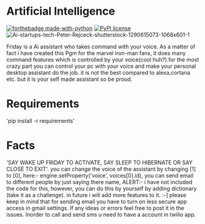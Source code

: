 # Artificial Intelligence

[![forthebadge made-with-python](http://ForTheBadge.com/images/badges/made-with-python.svg)](https://www.python.org/)
 [![PyPI license](https://img.shields.io/pypi/l/ansicolortags.svg)](https://pypi.python.org/pypi/ansicolortags/)
![Ai-startups-tech-Peter-Rejceck-shutterstock-1290615073-1068x601-1](https://user-images.githubusercontent.com/73348960/108621865-bb163d00-744e-11eb-81dc-05b63bcf7d5d.jpg)

Friday is a Ai assistant who takes command with your voice. As a matter of fact i have created this Pgm for the marvel iron-man fans, it does many command features which is controlled by your voice(cool huh?).for the most crazy part you can control your pc with your voice and make your personal desktop assistant do the job. it is not the best compared to alexa,cortana etc. but it is your self made assistant so be proud. 

# Requirements
'pip install -r requirements' 

# Facts
'SAY WAKE UP FRIDAY TO ACTIVATE, SAY SLEEP TO HIBERNATE OR SAY CLOSE TO EXIT'.
you can change the voice of the assistant by changing [1] to [0], here:- engine.setProperty('voice', voices[0].id),
you can send email to different people by just saying there name, ALERT:- i have not included the code for this, however, you can do this by yourself by adding dictionary (take it as a challenge).
in future i will add more features to it. :-]
please keep in mind that for sending email you have to turn on less secure app access in gmail settings.
If any ideas or errors feel free to post it in the issues. Inorder to call and send sms u need to have a account in twilio app.
